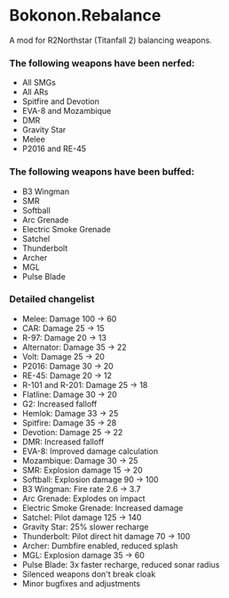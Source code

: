 # Bokonon.Rebalance
A mod for R2Northstar (Titanfall 2) balancing weapons.

### The following weapons have been nerfed:

- All SMGs<br>
- All ARs<br>
- Spitfire and Devotion<br>
- EVA-8 and Mozambique<br>
- DMR<br>
- Gravity Star<br>
- Melee<br>
- P2016 and RE-45<br>

### The following weapons have been buffed:
- B3 Wingman<br>
- SMR<br>
- Softball<br>
- Arc Grenade<br>
- Electric Smoke Grenade<br>
- Satchel<br>
- Thunderbolt<br>
- Archer<br>
- MGL<br>
- Pulse Blade<br>

### Detailed changelist

- Melee: Damage 100 -> 60
- CAR: Damage 25 -> 15
- R-97: Damage 20 -> 13
- Alternator: Damage 35 -> 22
- Volt: Damage 25 -> 20
- P2016: Damage 30 -> 20
- RE-45: Damage 20 -> 12
- R-101 and R-201: Damage 25 -> 18
- Flatline: Damage 30 -> 20
- G2: Increased falloff
- Hemlok: Damage 33 -> 25
- Spitfire: Damage 35 -> 28
- Devotion: Damage 25 -> 22
- DMR: Increased falloff
- EVA-8: Improved damage calculation
- Mozambique: Damage 30 -> 25
- SMR: Explosion damage 15 -> 20
- Softball: Explosion damage 90 -> 100
- B3 Wingman: Fire rate 2.6 -> 3.7
- Arc Grenade: Explodes on impact
- Electric Smoke Grenade: Increased damage
- Satchel: Pilot damage 125 -> 140
- Gravity Star: 25% slower recharge
- Thunderbolt: Pilot direct hit damage 70 -> 100
- Archer: Dumbfire enabled, reduced splash
- MGL: Explosion damage 35 -> 60
- Pulse Blade: 3x faster recharge, reduced sonar radius
- Silenced weapons don't break cloak
- Minor bugfixes and adjustments
